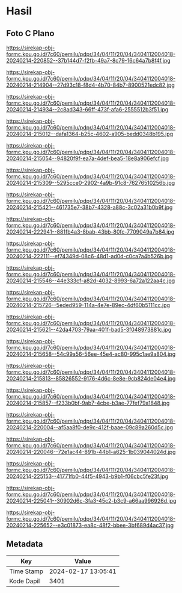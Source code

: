 # Hasil

## Foto C Plano

https://sirekap-obj-formc.kpu.go.id/7c60/pemilu/pdpr/34/04/11/20/04/3404112004018-20240214-220852--37b144d7-f2fb-49a7-8c79-16c64a7b8f4f.jpg

https://sirekap-obj-formc.kpu.go.id/7c60/pemilu/pdpr/34/04/11/20/04/3404112004018-20240214-214904--27d93c18-f8d4-4b70-84b7-8900521edc82.jpg

https://sirekap-obj-formc.kpu.go.id/7c60/pemilu/pdpr/34/04/11/20/04/3404112004018-20240214-214934--2c8ad343-66ff-473f-afa6-2555512b3f51.jpg

https://sirekap-obj-formc.kpu.go.id/7c60/pemilu/pdpr/34/04/11/20/04/3404112004018-20240214-215012--dafa1364-b25c-4602-a905-bedd0348b195.jpg

https://sirekap-obj-formc.kpu.go.id/7c60/pemilu/pdpr/34/04/11/20/04/3404112004018-20240214-215054--94820f9f-ea7a-4def-bea5-18e8a906efcf.jpg

https://sirekap-obj-formc.kpu.go.id/7c60/pemilu/pdpr/34/04/11/20/04/3404112004018-20240214-215309--5295cce0-2902-4a9b-91c8-76276510256b.jpg

https://sirekap-obj-formc.kpu.go.id/7c60/pemilu/pdpr/34/04/11/20/04/3404112004018-20240214-215421--461735e7-38b7-4328-a88c-3c02a31b0b9f.jpg

https://sirekap-obj-formc.kpu.go.id/7c60/pemilu/pdpr/34/04/11/20/04/3404112004018-20240214-222941--881fb4a3-8bab-43bb-80fc-7709049a7b84.jpg

https://sirekap-obj-formc.kpu.go.id/7c60/pemilu/pdpr/34/04/11/20/04/3404112004018-20240214-222111--ef74349d-08c6-48d1-ad0d-c0ca7a4b526b.jpg

https://sirekap-obj-formc.kpu.go.id/7c60/pemilu/pdpr/34/04/11/20/04/3404112004018-20240214-215546--44e333cf-a82d-4032-8993-6a72a122aa4c.jpg

https://sirekap-obj-formc.kpu.go.id/7c60/pemilu/pdpr/34/04/11/20/04/3404112004018-20240214-215726--5eded959-114a-4e7e-89ec-4df60b5111cc.jpg

https://sirekap-obj-formc.kpu.go.id/7c60/pemilu/pdpr/34/04/11/20/04/3404112004018-20240214-215621--42da4703-79aa-401f-bad5-3f048973881c.jpg

https://sirekap-obj-formc.kpu.go.id/7c60/pemilu/pdpr/34/04/11/20/04/3404112004018-20240214-215658--54c99a56-56ee-45e4-ac80-995c1ae9a804.jpg

https://sirekap-obj-formc.kpu.go.id/7c60/pemilu/pdpr/34/04/11/20/04/3404112004018-20240214-215813--85826552-9176-4d6c-8e8e-9cb824de04e4.jpg

https://sirekap-obj-formc.kpu.go.id/7c60/pemilu/pdpr/34/04/11/20/04/3404112004018-20240214-215857--f233b0bf-9ab7-4cbe-b3ae-77fef79a1848.jpg

https://sirekap-obj-formc.kpu.go.id/7c60/pemilu/pdpr/34/04/11/20/04/3404112004018-20240214-220004--af5aa8f0-de9c-412f-baae-09c89a260d5c.jpg

https://sirekap-obj-formc.kpu.go.id/7c60/pemilu/pdpr/34/04/11/20/04/3404112004018-20240214-220046--72e1ac44-891b-44b1-a625-1b039044024d.jpg

https://sirekap-obj-formc.kpu.go.id/7c60/pemilu/pdpr/34/04/11/20/04/3404112004018-20240214-225153--41771fb0-44f5-4943-b9b1-f06cbc5fe23f.jpg

https://sirekap-obj-formc.kpu.go.id/7c60/pemilu/pdpr/34/04/11/20/04/3404112004018-20240214-225041--30902d6c-3fa3-45c2-b3c9-a66aa996926d.jpg

https://sirekap-obj-formc.kpu.go.id/7c60/pemilu/pdpr/34/04/11/20/04/3404112004018-20240214-225652--e3c01873-ea8c-48f2-bbee-3bf689d4ac37.jpg


## Metadata

| Key        | Value               |
| ---------- | ------------------- |
| Time Stamp | 2024-02-17 13:05:41 |
| Kode Dapil | 3401                |



